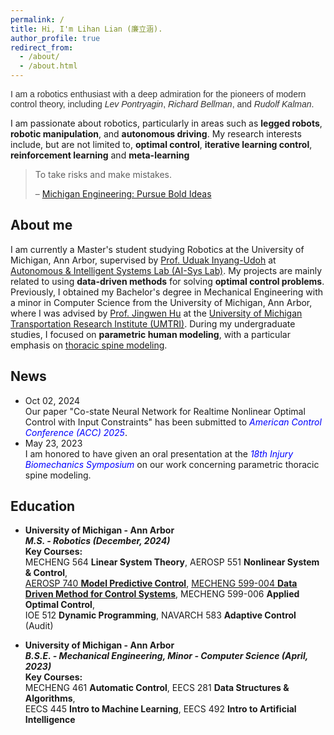 ```yaml
---
permalink: /
title: Hi, I'm Lihan Lian (廉立涵).
author_profile: true
redirect_from: 
  - /about/
  - /about.html
---
```

<p style="color: #333333; font-family: 'Helvetica', sans-serif;">
    I am a robotics enthusiast with a deep admiration for the pioneers of modern control theory, including 
    <span style="font-style: italic">Lev Pontryagin</span>, 
    <span style="font-style: italic">Richard Bellman</span>, 
    and <span style="font-style: italic">Rudolf Kalman</span>.
</p>

I am passionate about robotics, particularly in areas such as **legged robots**, **robotic manipulation**, and **autonomous driving**. My research interests include, but are not limited to, **optimal control**, **iterative learning control**, **reinforcement learning** and **meta-learning**

<blockquote class="quote">
    <p>To take risks and make mistakes.</p>
    <footer>&#8211; <i class="fab fa-youtube"></i> <a href="https://www.youtube.com/watch?v=myC0TGPPYiA" target="_blank">Michigan Engineering: Pursue Bold Ideas </a> </footer>
</blockquote>

## About me

I am currently a Master's student studying Robotics at the University of Michigan, Ann Arbor, supervised by [Prof. Uduak Inyang-Udoh](https://me.engin.umich.edu/people/faculty/uduak-inyang-udoh/) at [Autonomous & Intelligent Systems Lab (AI-Sys Lab)](https://aisys.engin.umich.edu/). My projects are mainly related to using **data-driven methods** for solving **optimal control problems**. Previously, I obtained my Bachelor's degree in Mechanical Engineering with a minor in Computer Science from the University of Michigan, Ann Arbor, where I was advised by [Prof. Jingwen Hu](https://me.engin.umich.edu/people/faculty/jingwen-hu/) at the [University of Michigan Transportation Research Institute (UMTRI)](https://www.umtri.umich.edu/). During my undergraduate studies, I focused on **parametric human modeling**, with a particular emphasis on [thoracic spine modeling](https://saemobilus.sae.org/articles/a-parametric-thoracic-spine-model-accounting-geometric-variations-age-sex-stature-body-mass-index-09-11-02-0012).

## News

<div class="news-section">
  <ul class="news-list">
    <li>
      <div class="news-date">Oct 02, 2024</div>
      <div class="news-content"> Our paper "Co-state Neural Network for Realtime Nonlinear Optimal Control with Input Constraints" has been submitted to <span style="color:blue; font-style: italic;"> American Control Conference (ACC) 2025</span>.</div>
    </li>
    <li>
      <div class="news-date">May 23, 2023</div>
      <div class="news-content">I am honored to have given an oral presentation at the <span style="color:blue; font-style: italic;">18th Injury Biomechanics Symposium</span> on our work concerning parametric thoracic spine modeling.</div> 
    </li>
  </ul>
</div>

## Education

- **University of Michigan - Ann Arbor**<br>
  **_M.S. - Robotics (December, 2024)_** <br>
  **Key Courses:** <br> MECHENG 564 **Linear System Theory**, AEROSP 551 **Nonlinear System & Control**, <br> <i class="fa-brands fa-github"></i> [AEROSP 740 **Model Predictive Control**](https://github.com/lihanlian/simple-mpc-cbf), <i class="fa-brands fa-github"></i> [MECHENG 599-004 **Data Driven Method for Control Systems**](https://github.com/lihanlian/trajectory-tracking-ilc), MECHENG 599-006 **Applied Optimal Control**, <br>IOE 512 **Dynamic Programming**, NAVARCH 583 **Adaptive Control** (Audit)

- **University of Michigan - Ann Arbor**<br>
  **_B.S.E. - Mechanical Engineering, Minor - Computer Science (April, 2023)_** <br>
  **Key Courses:**<br> MECHENG 461 **Automatic Control**, EECS 281 **Data Structures & Algorithms**, <br>EECS 445 **Intro to Machine Learning**, EECS 492 **Intro to Artificial Intelligence**

<!-- This is the front page of a website that is powered by the [Academic Pages template](https://github.com/academicpages/academicpages.github.io) and hosted on GitHub pages. [GitHub pages](https://pages.github.com) is a free service in which websites are built and hosted from code and data stored in a GitHub repository, automatically updating when a new commit is made to the respository. This template was forked from the [Minimal Mistakes Jekyll Theme](https://mmistakes.github.io/minimal-mistakes/) created by Michael Rose, and then extended to support the kinds of content that academics have: publications, talks, teaching, a portfolio, blog posts, and a dynamically-generated CV. You can fork [this repository](https://github.com/academicpages/academicpages.github.io) right now, modify the configuration and markdown files, add your own PDFs and other content, and have your own site for free, with no ads! An older version of this template powers my own personal website at [stuartgeiger.com](http://stuartgeiger.com), which uses [this Github repository](https://github.com/staeiou/staeiou.github.io).

A data-driven personal website
======
Like many other Jekyll-based GitHub Pages templates, Academic Pages makes you separate the website's content from its form. The content & metadata of your website are in structured markdown files, while various other files constitute the theme, specifying how to transform that content & metadata into HTML pages. You keep these various markdown (.md), YAML (.yml), HTML, and CSS files in a public GitHub repository. Each time you commit and push an update to the repository, the [GitHub pages](https://pages.github.com/) service creates static HTML pages based on these files, which are hosted on GitHub's servers free of charge.

Many of the features of dynamic content management systems (like Wordpress) can be achieved in this fashion, using a fraction of the computational resources and with far less vulnerability to hacking and DDoSing. You can also modify the theme to your heart's content without touching the content of your site. If you get to a point where you've broken something in Jekyll/HTML/CSS beyond repair, your markdown files describing your talks, publications, etc. are safe. You can rollback the changes or even delete the repository and start over -- just be sure to save the markdown files! Finally, you can also write scripts that process the structured data on the site, such as [this one](https://github.com/academicpages/academicpages.github.io/blob/master/talkmap.ipynb) that analyzes metadata in pages about talks to display [a map of every location you've given a talk](https://academicpages.github.io/talkmap.html).

Getting started
======
1. Register a GitHub account if you don't have one and confirm your e-mail (required!)
1. Fork [this repository](https://github.com/academicpages/academicpages.github.io) by clicking the "fork" button in the top right. 
1. Go to the repository's settings (rightmost item in the tabs that start with "Code", should be below "Unwatch"). Rename the repository "[your GitHub username].github.io", which will also be your website's URL.
1. Set site-wide configuration and create content & metadata (see below -- also see [this set of diffs](http://archive.is/3TPas) showing what files were changed to set up [an example site](https://getorg-testacct.github.io) for a user with the username "getorg-testacct")
1. Upload any files (like PDFs, .zip files, etc.) to the files/ directory. They will appear at https://[your GitHub username].github.io/files/example.pdf.  
1. Check status by going to the repository settings, in the "GitHub pages" section

Site-wide configuration
------
The main configuration file for the site is in the base directory in [_config.yml](https://github.com/academicpages/academicpages.github.io/blob/master/_config.yml), which defines the content in the sidebars and other site-wide features. You will need to replace the default variables with ones about yourself and your site's github repository. The configuration file for the top menu is in [_data/navigation.yml](https://github.com/academicpages/academicpages.github.io/blob/master/_data/navigation.yml). For example, if you don't have a portfolio or blog posts, you can remove those items from that navigation.yml file to remove them from the header. 

Create content & metadata
------
For site content, there is one markdown file for each type of content, which are stored in directories like _publications, _talks, _posts, _teaching, or _pages. For example, each talk is a markdown file in the [_talks directory](https://github.com/academicpages/academicpages.github.io/tree/master/_talks). At the top of each markdown file is structured data in YAML about the talk, which the theme will parse to do lots of cool stuff. The same structured data about a talk is used to generate the list of talks on the [Talks page](https://academicpages.github.io/talks), each [individual page](https://academicpages.github.io/talks/2012-03-01-talk-1) for specific talks, the talks section for the [CV page](https://academicpages.github.io/cv), and the [map of places you've given a talk](https://academicpages.github.io/talkmap.html) (if you run this [python file](https://github.com/academicpages/academicpages.github.io/blob/master/talkmap.py) or [Jupyter notebook](https://github.com/academicpages/academicpages.github.io/blob/master/talkmap.ipynb), which creates the HTML for the map based on the contents of the _talks directory).

**Markdown generator**

I have also created [a set of Jupyter notebooks](https://github.com/academicpages/academicpages.github.io/tree/master/markdown_generator
) that converts a CSV containing structured data about talks or presentations into individual markdown files that will be properly formatted for the Academic Pages template. The sample CSVs in that directory are the ones I used to create my own personal website at stuartgeiger.com. My usual workflow is that I keep a spreadsheet of my publications and talks, then run the code in these notebooks to generate the markdown files, then commit and push them to the GitHub repository.

How to edit your site's GitHub repository
------
Many people use a git client to create files on their local computer and then push them to GitHub's servers. If you are not familiar with git, you can directly edit these configuration and markdown files directly in the github.com interface. Navigate to a file (like [this one](https://github.com/academicpages/academicpages.github.io/blob/master/_talks/2012-03-01-talk-1.md) and click the pencil icon in the top right of the content preview (to the right of the "Raw | Blame | History" buttons). You can delete a file by clicking the trashcan icon to the right of the pencil icon. You can also create new files or upload files by navigating to a directory and clicking the "Create new file" or "Upload files" buttons. 

Example: editing a markdown file for a talk
![Editing a markdown file for a talk](/images/editing-talk.png)

For more info
------
More info about configuring Academic Pages can be found in [the guide](https://academicpages.github.io/markdown/). The [guides for the Minimal Mistakes theme](https://mmistakes.github.io/minimal-mistakes/docs/configuration/) (which this theme was forked from) might also be helpful. -->
